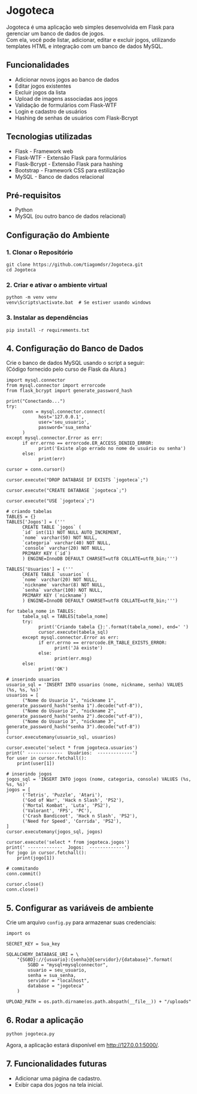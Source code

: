 # Jogoteca
Jogoteca é uma aplicação web simples desenvolvida em Flask para gerenciar um banco de dados de jogos.  
Com ela, você pode listar, adicionar, editar e excluir jogos, utilizando templates HTML e integração com um banco de dados MySQL.

## Funcionalidades
* Adicionar novos jogos ao banco de dados
* Editar jogos existentes
* Excluir jogos da lista
* Upload de imagens associadas aos jogos
* Validação de formulários com Flask-WTF
* Login e cadastro de usuários
* Hashing de senhas de usuários com Flask-Bcrypt

## Tecnologias utilizadas
* Flask - Framework web
* Flask-WTF - Extensão Flask para formulários
* Flask-Bcrypt - Extensão Flask para hashing
* Bootstrap - Framework CSS para estilização
* MySQL - Banco de dados relacional

## Pré-requisitos
* Python
* MySQL (ou outro banco de dados relacional)

## Configuração do Ambiente
### 1. Clonar o Repositório
```
git clone https://github.com/tiagomdsr/Jogoteca.git
cd Jogoteca
```

### 2. Criar e ativar o ambiente virtual
```
python -m venv venv
venv\Scripts\activate.bat  # Se estiver usando windows
```

### 3. Instalar as dependências
```
pip install -r requirements.txt
```

## 4. Configuração do Banco de Dados
Crie o banco de dados MySQL usando o script a seguir:  
(Código fornecido pelo curso de Flask da Alura.)
```
import mysql.connector
from mysql.connector import errorcode
from flask_bcrypt import generate_password_hash

print("Conectando...")
try:
      conn = mysql.connector.connect(
            host='127.0.0.1',
            user='seu_usuario',
            password='sua_senha'
      )
except mysql.connector.Error as err:
      if err.errno == errorcode.ER_ACCESS_DENIED_ERROR:
            print('Existe algo errado no nome de usuário ou senha')
      else:
            print(err)

cursor = conn.cursor()

cursor.execute("DROP DATABASE IF EXISTS `jogoteca`;")

cursor.execute("CREATE DATABASE `jogoteca`;")

cursor.execute("USE `jogoteca`;")

# criando tabelas
TABLES = {}
TABLES['Jogos'] = ('''
      CREATE TABLE `jogos` (
      `id` int(11) NOT NULL AUTO_INCREMENT,
      `nome` varchar(50) NOT NULL,
      `categoria` varchar(40) NOT NULL,
      `console` varchar(20) NOT NULL,
      PRIMARY KEY (`id`)
      ) ENGINE=InnoDB DEFAULT CHARSET=utf8 COLLATE=utf8_bin;''')

TABLES['Usuarios'] = ('''
      CREATE TABLE `usuarios` (
      `nome` varchar(20) NOT NULL,
      `nickname` varchar(8) NOT NULL,
      `senha` varchar(100) NOT NULL,
      PRIMARY KEY (`nickname`)
      ) ENGINE=InnoDB DEFAULT CHARSET=utf8 COLLATE=utf8_bin;''')

for tabela_nome in TABLES:
      tabela_sql = TABLES[tabela_nome]
      try:
            print('Criando tabela {}:'.format(tabela_nome), end=' ')
            cursor.execute(tabela_sql)
      except mysql.connector.Error as err:
            if err.errno == errorcode.ER_TABLE_EXISTS_ERROR:
                  print('Já existe')
            else:
                  print(err.msg)
      else:
            print('OK')

# inserindo usuarios
usuario_sql = 'INSERT INTO usuarios (nome, nickname, senha) VALUES (%s, %s, %s)'
usuarios = [
      ("Nome do Usuario 1", "nickname 1", generate_password_hash("senha 1").decode("utf-8")),
      ("Nome do Usuario 2", "nickname 2", generate_password_hash("senha 2").decode("utf-8")),
      ("Nome do Usuario 3", "nickname 3", generate_password_hash("senha 3").decode("utf-8"))
]
cursor.executemany(usuario_sql, usuarios)

cursor.execute('select * from jogoteca.usuarios')
print(' -------------  Usuários:  -------------')
for user in cursor.fetchall():
    print(user[1])

# inserindo jogos
jogos_sql = 'INSERT INTO jogos (nome, categoria, console) VALUES (%s, %s, %s)'
jogos = [
      ('Tetris', 'Puzzle', 'Atari'),
      ('God of War', 'Hack n Slash', 'PS2'),
      ('Mortal Kombat', 'Luta', 'PS2'),
      ('Valorant', 'FPS', 'PC'),
      ('Crash Bandicoot', 'Hack n Slash', 'PS2'),
      ('Need for Speed', 'Corrida', 'PS2'),
]
cursor.executemany(jogos_sql, jogos)

cursor.execute('select * from jogoteca.jogos')
print(' -------------  Jogos:  -------------')
for jogo in cursor.fetchall():
    print(jogo[1])

# commitando
conn.commit()

cursor.close()
conn.close()
```

## 5. Configurar as variáveis de ambiente
Crie um arquivo `config.py` para armazenar suas credenciais:

```
import os

SECRET_KEY = Sua_key

SQLALCHEMY_DATABASE_URI = \
    "{SGBD}://{usuario}:{senha}@{servidor}/{database}".format(
        SGBD = "mysql+mysqlconnector",
        usuario = seu_usuario,
        senha = sua_senha,
        servidor = "localhost",
        database = "jogoteca"
    )

UPLOAD_PATH = os.path.dirname(os.path.abspath(__file__)) + "/uploads"
```

## 6. Rodar a aplicação

`python jogoteca.py`

Agora, a aplicação estará disponível em http://127.0.0.1:5000/.

## 7. Funcionalidades futuras

* Adicionar uma página de cadastro.
* Exibir capa dos jogos na tela inicial.